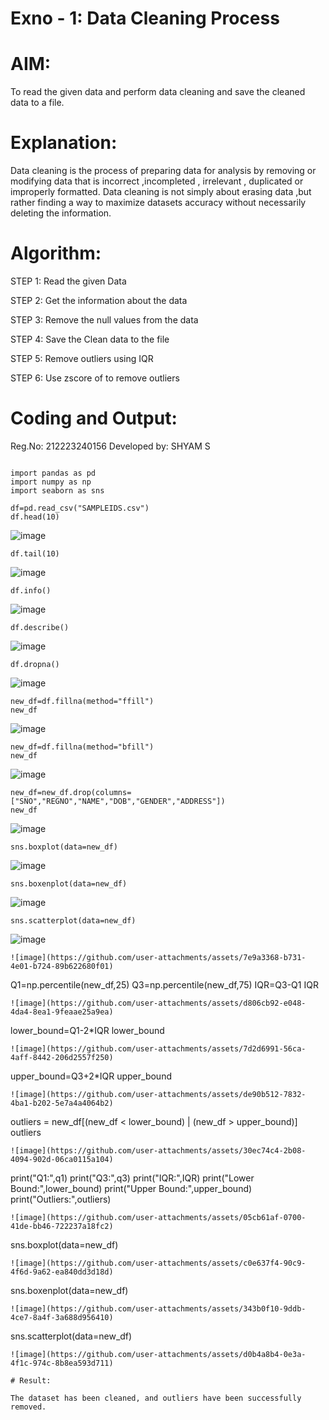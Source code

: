 # Exno - 1: Data Cleaning Process

# AIM:

To read the given data and perform data cleaning and save the cleaned data to a file.

# Explanation:

Data cleaning is the process of preparing data for analysis by removing or modifying data that is incorrect ,incompleted , irrelevant , duplicated or improperly formatted. Data cleaning is not simply about erasing data ,but rather finding a way to maximize datasets accuracy without necessarily deleting the information.

# Algorithm:

STEP 1: Read the given Data

STEP 2: Get the information about the data

STEP 3: Remove the null values from the data

STEP 4: Save the Clean data to the file

STEP 5: Remove outliers using IQR

STEP 6: Use zscore of to remove outliers

# Coding and Output:
Reg.No: 212223240156
Developed by: SHYAM S

```

import pandas as pd
import numpy as np
import seaborn as sns

df=pd.read_csv("SAMPLEIDS.csv")
df.head(10)
```
![image](https://github.com/user-attachments/assets/7a9c66f7-0e51-4cc2-8245-b85d3e575808)
```
df.tail(10)
```
![image](https://github.com/user-attachments/assets/bf016f37-e193-410e-94a5-b83f1f919866)
```
df.info()
```
![image](https://github.com/user-attachments/assets/9febd065-b5eb-445e-99f4-aed95d30a2a7)
```
df.describe()
```
![image](https://github.com/user-attachments/assets/58530806-7645-4305-9aa5-93b2bc599175)
```
df.dropna()
```
![image](https://github.com/user-attachments/assets/de6903b3-0841-4ced-b8b2-d82fbc842ff7)
```
new_df=df.fillna(method="ffill")
new_df
```
![image](https://github.com/user-attachments/assets/bf277316-e1c2-44c9-b03f-5bdaf2fa3015)
```
new_df=df.fillna(method="bfill")
new_df
```
![image](https://github.com/user-attachments/assets/26158ddd-fa01-42e5-89b6-5eb88067d983)
```
new_df=new_df.drop(columns=["SNO","REGNO","NAME","DOB","GENDER","ADDRESS"])
new_df
```
![image](https://github.com/user-attachments/assets/2e1a3333-b825-410e-bcab-d696204500b9)
```
sns.boxplot(data=new_df)
```
![image](https://github.com/user-attachments/assets/4d0a0943-8686-4353-bd10-3b30d6d92dad)
```
sns.boxenplot(data=new_df)
```
![image](https://github.com/user-attachments/assets/4851811c-235f-4818-99de-db4737f9edb9)
```
sns.scatterplot(data=new_df)
```
![image](https://github.com/user-attachments/assets/10b0d5f2-0c80-4025-bb32-cfebe76e473f)
```
![image](https://github.com/user-attachments/assets/7e9a3368-b731-4e01-b724-89b622680f01)
```
Q1=np.percentile(new_df,25)
Q3=np.percentile(new_df,75)
IQR=Q3-Q1
IQR
```
![image](https://github.com/user-attachments/assets/d806cb92-e048-4da4-8ea1-9feaae25a9ea)
```
lower_bound=Q1-2*IQR
lower_bound
```
![image](https://github.com/user-attachments/assets/7d2d6991-56ca-4aff-8442-206d2557f250)
```
upper_bound=Q3+2*IQR
upper_bound
```
![image](https://github.com/user-attachments/assets/de90b512-7832-4ba1-b202-5e7a4a4064b2)
```
outliers = new_df[(new_df < lower_bound) | (new_df > upper_bound)]
outliers
```
![image](https://github.com/user-attachments/assets/30ec74c4-2b08-4094-902d-06ca0115a104)
```
print("Q1:",q1)
print("Q3:",q3)
print("IQR:",IQR)
print("Lower Bound:",lower_bound)
print("Upper Bound:",upper_bound)
print("Outliers:",outliers)
```
![image](https://github.com/user-attachments/assets/05cb61af-0700-41de-bb46-722237a18fc2)
```
sns.boxplot(data=new_df)
```
![image](https://github.com/user-attachments/assets/c0e637f4-90c9-4f6d-9a62-ea840dd3d18d)
```
sns.boxenplot(data=new_df)
```
![image](https://github.com/user-attachments/assets/343b0f10-9ddb-4ce7-8a4f-3a688d956410)
```
sns.scatterplot(data=new_df)
```
![image](https://github.com/user-attachments/assets/d0b4a8b4-0e3a-4f1c-974c-8b8ea593d711)

# Result:

The dataset has been cleaned, and outliers have been successfully removed.
